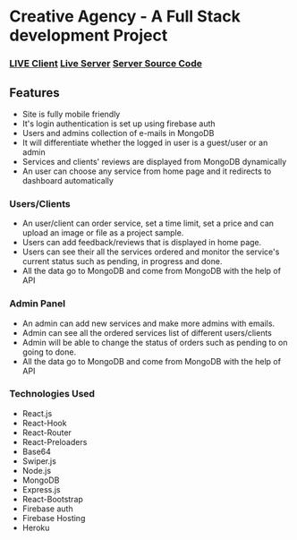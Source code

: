 # Creative Agency - A Full Stack development Project

### [LIVE Client](https://creative-agency2020.web.app/)    [Live Server](https://creative-agency2020.herokuapp.com)    [Server Source Code](https://github.com/bdmostafa/creative-agency-server)

## Features
- Site is fully mobile friendly
- It's login authentication is set up using firebase auth
- Users and admins collection of e-mails in MongoDB
- It will differentiate whether the logged in user is a guest/user or an admin
- Services and clients' reviews are displayed from MongoDB dynamically
- An user can choose any service from home page and it redirects to dashboard automatically

### Users/Clients 
- An user/client can order service, set a time limit, set a price and can upload an image or file as a project sample.
- Users can add feedback/reviews that is displayed in home page.
- Users can see their all the services ordered and monitor the service's current status such as pending, in progress and done.
- All the data go to MongoDB and come from MongoDB with the help of API

### Admin Panel
- An admin can add new services and make more admins with emails.
- Admin can see all the ordered services list of different users/clients
- Admin will be able to change the status of orders such as pending to on going to done.
- All the data go to MongoDB and come from MongoDB with the help of API


### Technologies Used 
- React.js
- React-Hook
- React-Router
- React-Preloaders
- Base64
- Swiper.js
- Node.js
- MongoDB
- Express.js
- React-Bootstrap
- Firebase auth
- Firebase Hosting
- Heroku
